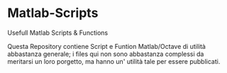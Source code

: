 # Matlab-Scripts
Usefull Matlab Scripts & Functions

Questa Repository contiene Script e Funtion Matlab/Octave di utilità abbastanza generale; i files qui non sono abbastanza complessi da meritarsi un loro porgetto,
ma hanno un' utilità tale per essere pubblicati.
